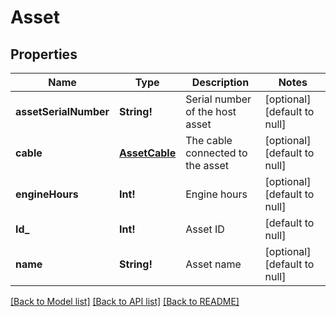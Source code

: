 # Asset

## Properties
Name | Type | Description | Notes
------------ | ------------- | ------------- | -------------
**assetSerialNumber** | **String!** | Serial number of the host asset | [optional] [default to null]
**cable** | [**AssetCable**](Asset_cable.md) | The cable connected to the asset | [optional] [default to null]
**engineHours** | **Int!** | Engine hours | [optional] [default to null]
**Id_** | **Int!** | Asset ID | [default to null]
**name** | **String!** | Asset name | [optional] [default to null]

[[Back to Model list]](../README.md#documentation-for-models) [[Back to API list]](../README.md#documentation-for-api-endpoints) [[Back to README]](../README.md)


